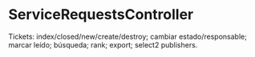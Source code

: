 # ServiceRequestsController

Tickets: index/closed/new/create/destroy; cambiar estado/responsable; marcar leído; búsqueda; rank; export; select2 publishers.
